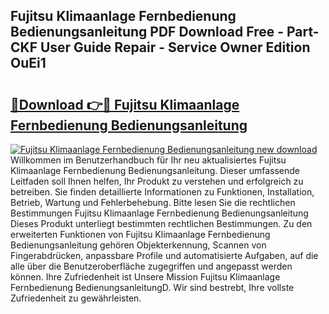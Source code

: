 ## Fujitsu Klimaanlage Fernbedienung Bedienungsanleitung PDF Download Free - Part-CKF User Guide Repair - Service Owner Edition OuEi1

# <h2><a href="http://df5h4lo.blite.top/?on=Fujitsu+Klimaanlage+Fernbedienung+Bedienungsanleitung">🔗Download 👉🔴 Fujitsu Klimaanlage Fernbedienung Bedienungsanleitung</a></h2>

[![Fujitsu Klimaanlage Fernbedienung Bedienungsanleitung new download](https://i.imgur.com/lujVjoI.png)](http://df5h4lo.blite.top/?on=Fujitsu+Klimaanlage+Fernbedienung+Bedienungsanleitung)
Willkommen im Benutzerhandbuch für Ihr neu aktualisiertes Fujitsu Klimaanlage Fernbedienung Bedienungsanleitung. Dieser umfassende Leitfaden soll Ihnen helfen, Ihr Produkt zu verstehen und erfolgreich zu betreiben. Sie finden detaillierte Informationen zu Funktionen, Installation, Betrieb, Wartung und Fehlerbehebung. Bitte lesen Sie die rechtlichen Bestimmungen Fujitsu Klimaanlage Fernbedienung Bedienungsanleitung Dieses Produkt unterliegt bestimmten rechtlichen Bestimmungen. Zu den erweiterten Funktionen von Fujitsu Klimaanlage Fernbedienung Bedienungsanleitung gehören Objekterkennung, Scannen von Fingerabdrücken, anpassbare Profile und automatisierte Aufgaben, auf die alle über die Benutzeroberfläche zugegriffen und angepasst werden können. Ihre Zufriedenheit ist Unsere Mission Fujitsu Klimaanlage Fernbedienung BedienungsanleitungD. Wir sind bestrebt, Ihre vollste Zufriedenheit zu gewährleisten.

